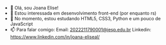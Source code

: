 - 👋 Olá, sou Joana Elise!
- 👀 Estou interessada em desenvolvimento front-end (por enquanto rs)
- 🌱 No momento, estou estudando HTML5, CSS3, Python e um pouco de JavaScript
- 📫 Para falar comigo:
      Email: 2022211790001@iesp.edu.br
      Linkedin: https://www.linkedin.com/in/joana-eliseal/

<!---
joanaeliseal/joanaeliseal is a ✨ special ✨ repository because its `README.md` (this file) appears on your GitHub profile.
You can click the Preview link to take a look at your changes.
--->
